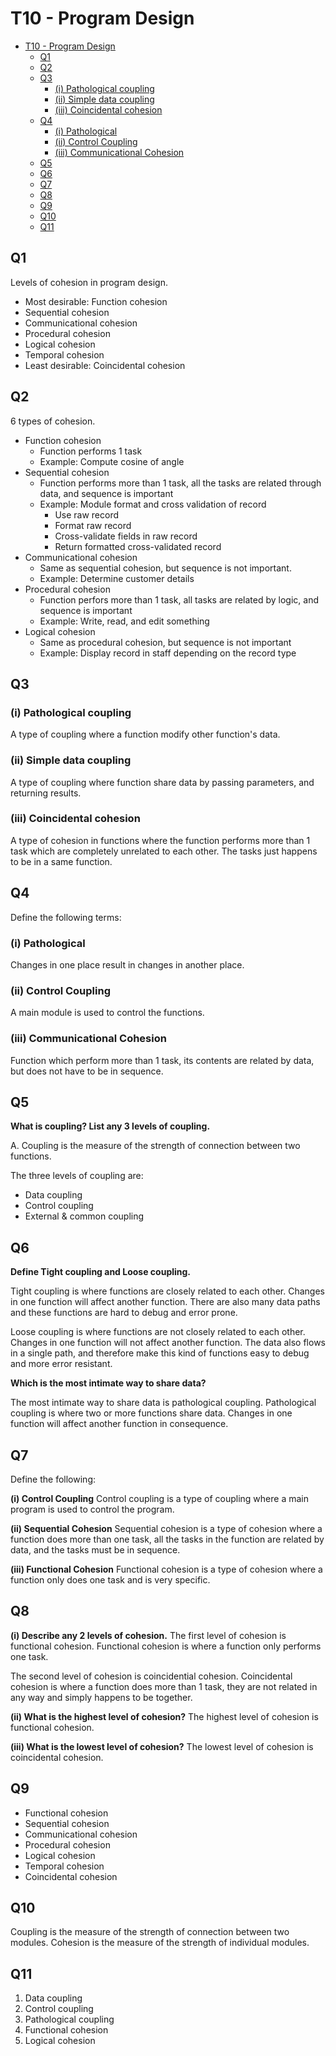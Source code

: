 # T10 - Program Design

- [T10 - Program Design](#t10---program-design)
  - [Q1](#q1)
  - [Q2](#q2)
  - [Q3](#q3)
    - [(i) Pathological coupling](#i-pathological-coupling)
    - [(ii) Simple data coupling](#ii-simple-data-coupling)
    - [(iii) Coincidental cohesion](#iii-coincidental-cohesion)
  - [Q4](#q4)
    - [(i) Pathological](#i-pathological)
    - [(ii) Control Coupling](#ii-control-coupling)
    - [(iii) Communicational Cohesion](#iii-communicational-cohesion)
  - [Q5](#q5)
  - [Q6](#q6)
  - [Q7](#q7)
  - [Q8](#q8)
  - [Q9](#q9)
  - [Q10](#q10)
  - [Q11](#q11)

## Q1

Levels of cohesion in program design.

- Most desirable: Function cohesion
- Sequential cohesion
- Communicational cohesion
- Procedural cohesion
- Logical cohesion
- Temporal cohesion
- Least desirable: Coincidental cohesion

## Q2

6 types of cohesion.

- Function cohesion
  - Function performs 1 task
  - Example: Compute cosine of angle
- Sequential cohesion
  - Function performs more than 1 task, all the tasks are related through data, and sequence is important
  - Example: Module format and cross validation of record
    - Use raw record
    - Format raw record
    - Cross-validate fields in raw record
    - Return formatted cross-validated record
- Communicational cohesion
  - Same as sequential cohesion, but sequence is not important.
  - Example: Determine customer details
- Procedural cohesion
  - Function perfors more than 1 task, all tasks are related by logic, and sequence is important
  - Example: Write, read, and edit something
- Logical cohesion
  - Same as procedural cohesion, but sequence is not important
  - Example: Display record in staff depending on the record type

## Q3

### (i) Pathological coupling

A type of coupling where a function modify other function's data.

### (ii) Simple data coupling

A type of coupling where function share data by passing parameters, and returning results.

### (iii) Coincidental cohesion

A type of cohesion in functions where the function performs more than 1 task which are completely unrelated to each other. The tasks just happens to be in a same function.

## Q4

Define the following terms:

### (i) Pathological

Changes in one place result in changes in another place.

### (ii) Control Coupling

A main module is used to control the functions.

### (iii) Communicational Cohesion

Function which perform more than 1 task, its contents are related by data, but does not have to be in sequence.

## Q5

**What is coupling? List any 3 levels of coupling.**

A. Coupling is the measure of the strength of connection between two functions.

The three levels of coupling are:

- Data coupling
- Control coupling
- External & common coupling

## Q6

**Define Tight coupling and Loose coupling.**

Tight coupling is where functions are closely related to each other. Changes in one function will affect another function. There are also many data paths and these functions are hard to debug and error prone.

Loose coupling is where functions are not closely related to each other. Changes in one function will not affect another function. The data also flows in a single path, and therefore make this kind of functions easy to debug and more error resistant.

**Which is the most intimate way to share data?**

The most intimate way to share data is pathological coupling. Pathological coupling is where two or more functions share data. Changes in one function will affect another function in consequence.

## Q7

Define the following:

**(i) Control Coupling**
Control coupling is a type of coupling where a main program is used to control the program.

**(ii) Sequential Cohesion**
Sequential cohesion is a type of cohesion where a function does more than one task, all the tasks in the function are related by data, and the tasks must be in sequence.

**(iii) Functional Cohesion**
Functional cohesion is a type of cohesion where a function only does one task and is very specific.

## Q8

**(i) Describe any 2 levels of cohesion.**
The first level of cohesion is functional cohesion. Functional cohesion is where a function only performs one task.

The second level of cohesion is coincidential cohesion. Coincidental cohesion is where a function does more than 1 task, they are not related in any way and simply happens to be together.

**(ii) What is the highest level of cohesion?**
The highest level of cohesion is functional cohesion.

**(iii) What is the lowest level of cohesion?**
The lowest level of cohesion is coincidental cohesion.

## Q9

- Functional cohesion
- Sequential cohesion
- Communicational cohesion
- Procedural cohesion
- Logical cohesion
- Temporal cohesion
- Coincidental cohesion

## Q10

Coupling is the measure of the strength of connection between two modules. Cohesion is the measure of the strength of individual modules.

## Q11

1. Data coupling
2. Control coupling
3. Pathological coupling
4. Functional cohesion
5. Logical cohesion

